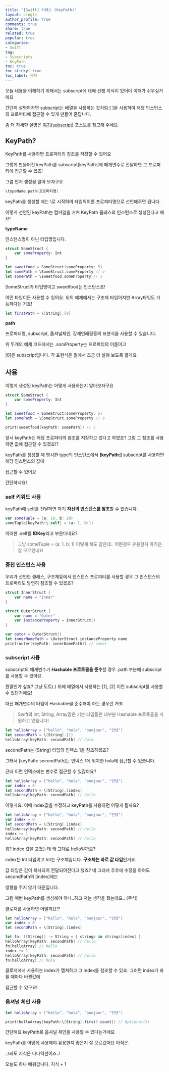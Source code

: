 ```yaml
---
title: "[Swift] 키패스 (KeyPath)"
layout: single
author_profile: true
comments: true
share: true
related: true
popular: true
categories:
- Swift
tag:
- Subscripts
- KeyPath
toc: true
toc_sticky: true
toc_label: 목차
---
```


오늘 내용을 이해하기 위해서는 subscript에 대해 선행 지식이 있어야 이해가 쉬우실거에요

간단히 설명하자면 subscript는 배열을 사용하는 것처럼 [ ]을 사용하여 해당 인스턴스의 프로퍼티에 접근할 수 있게 만들어 준답니다.

좀 더 자세한 설명은 [여기(subscript)](https://sweetfood-dev.github.io/swift/subscripts/) 포스트를 참고해 주세요.

## KeyPath?

KeyPath를 사용하면 프로퍼티의 참조를 저장할 수 있어요

그렇게 만들어진 keyPath를 subscript[keyPath:]에 매개변수로 전달하면 그 프로퍼티에 접근할 수 있죠!

그럼 먼저 생성을 알아 보자구요

```swift
\typeName.path(프로퍼티명)
```

keyPath를 생성할 때는 \로 시작하여 타입의이름.프로퍼티명으로 선언해주면 됩니다.

이렇게 선언된 keyPath는 컴파일을 거쳐 KeyPath 클래스의 인스턴스로 생성된다고 해요!

**typeName**

인스턴스명이 아닌 타입명입니다.

```swift
struct SomeStruct {
    var someProperty: Int
}

let sweetfood = SomeStruct(someProperty: 5)
let somePath = \SomeStruct.someProperty // o
let somePath = \sweetfood.someProperty // x
```

SomeStruct가 타입명이고 sweetfood는 인스턴스죠! 

어떤 타입이든 사용할 수 있어요. 위의 예제에서는 구조체 타입이지만 Array타입도 가능하다는 거죠!

```swift
let firstPath = \[String].[0]
```

**path**

프로퍼티명, subscript, 옵셔널체인, 강제언래핑등의 표현식을 사용할 수 있습니다.

위 두개의 예제 코드에서는 .somProperty는 프로퍼티의 이름이고

[0]은 subscript입니다. 각 표현식은 밑에서 조금 더 살펴 보도록 할게요

## 사용

이렇게 생성된 keyPath는 어떻게 사용하는지 알아보자구요

```swift
struct SomeStruct {
    var someProperty: Int
}

let sweetfood = SomeStruct(someProperty: 5)
let somePath = \SomeStruct.someProperty // o

print(sweetfood[keyPath: somePath]) // 5
```

앞서 keyPath는 해당 프로퍼티의 참조를 저장하고 있다고 하였죠? 그럼 그 참조를 사용하면 값에 접근할 수 있겠죠!?

keyPath를 생성할 때 명시한 type의 인스턴스에서 **[keyPath:]** subscript를 사용하면 해당 인스턴스의 값에

접근할 수 있어요

간단하네요!

### self 키워드 사용

keyPath에 self를 전달하면 자기 **자신의 인스턴스를 참조**할 수 있습니다.

```swift
var someTuple = (a: 10, b: 20)
someTuple[keyPath:\.self] = (a: 1, b:1)
```

이러한 \.self를 **IDKey**라고 부른다네요?

> 그냥 someTuple = (a: 1, b: 1) 이렇게 해도 같은데.. 어떤경우 유용한지 아직은 잘 모르겠네요

### 중첩 인스턴스 사용

우리가 선언한 클래스, 구조체등에서 인스턴스 프로퍼티를 사용할 경우 그 인스턴스의 프로퍼티도 당연히 참조할 수 있겠죠?

```swift
struct InnerStruct {
    var name = "Inner"
}

struct OuterStruct {
    var name = "Outer"
    var instanceProperty = InnerStruct()
}

var outer = OuterStruct()
let innerNamePath = \OuterStruct.instanceProperty.name
print(outer[keyPath: innerNamePath]) // inner
```

### subscript 사용

subscript의 매개변수가 **Hashable 프로토콜을 준수**할 경우 .path 부분에 subscript를 사용할 수 있어요.

뭔말인가 싶죠? 그냥 도트(.) 뒤에 배열에서 사용하는 [1], [2] 이런 subscript를 사용할 수 있단거에요!

대신 매개변수의 타입이 Hashable을 준수해야 하는 경우란 거죠.

> Swift의 Int, String, Array같은 기본 타입들은 대부분 Hashable 프로토콜을 지원하고 있습니다!

```swift
let helloArray = ["hello", "hola", "bonjour", "안녕"]
let secondPath = \[String].[1]
helloArray[keyPath: secondPath] // hola
```

secondPath는 [String] 타입의 인덱스 1을 참조하겠죠?

그래서 [keyPath: secondPath]는 인덱스 1에 위치한 hola에 접근할 수 있습니다.

근데 이런 인덱스에는 변수로 접근할 수 있잖아요?

```swift
let helloArray = ["hello", "hola", "bonjour", "안녕"]
var index = 0
let secondPath = \[String].[index]
helloArray[keyPath: secondPath] // hello
```

이렇게요. 이때 index값을 수정하고 keyPath를 사용하면 어떻게 될까요?

```swift
let helloArray = ["hello", "hola", "bonjour", "안녕"]
var index = 0
let secondPath = \[String].[index]
helloArray[keyPath: secondPath] // hello
index += 1
helloArray[keyPath: secondPath] // hello
```

읭? index 값을 고쳤는데 왜 그대로 hello일까요?

index는 Int 타입이고 Int는 구조체입니다. **구조체는 바로 값 타입**인거죠.

값 타입은 값이 복사되어 전달되어진다고 했죠? 네 그래서 추후에 수정을 하여도 secondPath의 [index]에는 

영향을 주지 않기 때문입니다.

그럼 매번 keyPath를 생성해야 하나..하고 저는 생각을 했는데요.. (무식)

클로저를 사용하면 어떨까요!?

```swift
let helloArray = ["hello", "hola", "bonjour", "안녕"]
var index = 0
let secondPath = \[String].[index]

let fn: ([String]) -> String = { strings in strings[index] }
helloArray[keyPath: secondPath] // hello
fn(helloArray) // hello
index += 1
helloArray[keyPath: secondPath] // hello
fn(helloArray) // hola

```

클로저에서 사용하는 index가 캡쳐하고 그 index를 참조할 수 있죠. 그러면 index가 바뀔 때마다 바뀐값에 

접근할 수 있구요!

### 옵셔널 체인 사용

```swift
let helloArray = ["hello", "hola", "bonjour", "안녕"]

print(helloArray[keyPath:\[String].first?.count]) // Optional(5)
```

간단해요 keyPath로 옵셔널 체인을 사용할 수 있다는거에요 

keyPath를 어떻게 사용해야 유용한지 좋은지 잘 모르겠어요 아직은.

그래도 지식은 다다익선이죠..!

오늘도 하나 배워갑니다. 지식 + 1
